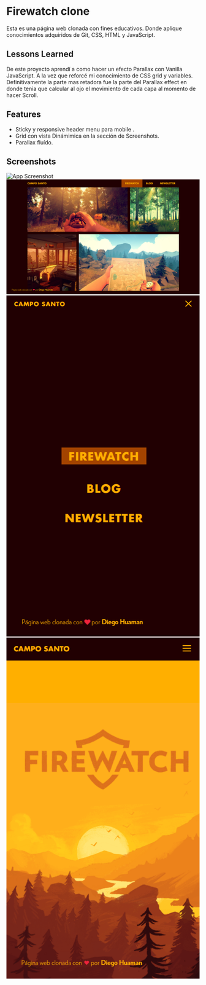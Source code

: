 
# Firewatch clone

Esta es una página web clonada con fines educativos. Donde aplique conocimientos adquiridos de Git, CSS, HTML y JavaScript.


## Lessons Learned


De este proyecto aprendí a como hacer un efecto Parallax con Vanilla JavaScript. A la vez que reforcé mi conocimiento de CSS grid y variables.
Definitivamente la parte mas retadora fue la parte del Parallax effect en donde tenia que calcular al ojo el movimiento de cada capa al momento de hacer Scroll.
## Features

- Sticky y responsive header menu para mobile .
- Grid con vista Dinámimica en la sección de Screenshots.
- Parallax fluído.

## Screenshots

![App Screenshot](https://darsico.github.io/firewatch-clone/images/screen.png)
![App Screenshot](https://raw.githubusercontent.com/darsico/firewatch-clone/develop/images/screen-grid.png)
![App Screenshot](https://raw.githubusercontent.com/darsico/firewatch-clone/develop/images/screen-menu.png)
![App Screenshot](https://raw.githubusercontent.com/darsico/firewatch-clone/develop/images/screen-mobile.png)

